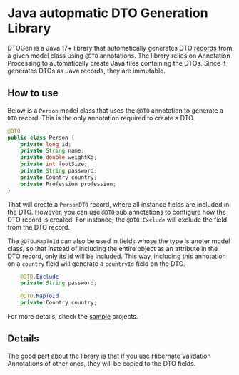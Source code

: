 # Java autopmatic DTO Generation Library

DTOGen is a Java 17+ library that automatically generates DTO [records](https://openjdk.org/jeps/395) from a given model class using `@DTO` annotations.
The library relies on Annotation Processing to automatically create Java files containing the DTOs.
Since it generates DTOs as Java records, they are immutable.

## How to use

Below is a `Person` model class that uses the `@DTO` annotation to generate a `DTO` record.
This is the only annotation required to create a DTO.

```java
@DTO 
public class Person {
    private long id;
    private String name;
    private double weightKg;
    private int footSize;
    private String password;
    private Country country;
    private Profession profession;
}
```

That will create a `PersonDTO` record, where all instance fields are included in the DTO.
However, you can use `@DTO` sub annotations to configure how the DTO record is created.
For instance, the `@DTO.Exclude` will exclude the field from the DTO record.

The `@DTO.MapToId` can also be used in fields whose the type is anoter model class,
so that instead of including the entire object as an attribute in the DTO record,
only its id will be included. This way, including this annotation on a `country` field will generate a `countryId` field on the DTO.

```java
    @DTO.Exclude
    private String password;

    @DTO.MapToId
    private Country country;
```

For more details, check the [sample](samples) projects.

## Details

The good part about the library is that if you use Hibernate Validation Annotations of other ones, they will be copied to the DTO fields.
